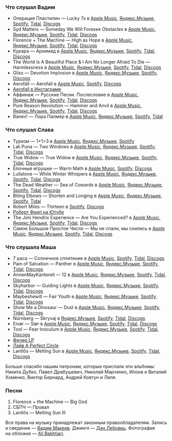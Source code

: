 ### Что слушал Вадим

- Операция Пластилин — Lucky 7s в
	[Apple Music](https://music.apple.com/album/1159796683),
	[Яндекс.Музыке](https://music.yandex.ru/album/1924729),
	[Spotify](https://open.spotify.com/track/0UBiarc7dUGrxON9Z8Quc9),
	[Tidal](https://tidal.com/browse/album/65428087),
	[Discogs](https://www.discogs.com/release/6761945)
- Syd Matters — Someday We Will Foresee Obstacles в
	[Apple Music](https://music.apple.com/album/998303309),
	[Яндекс.Музыке](https://music.yandex.ru/album/2777192),
	[Spotify](https://open.spotify.com/album/3T5qThuaH5w6bDNCxZxv0X),
	[Tidal](https://tidal.com/browse/album/47477048),
	[Discogs](https://www.discogs.com/release/661394)
- Florence + The Machine — High as Hope в
	[Apple Music](https://music.apple.com/album/1377116938),
	[Яндекс.Музыке](https://music.yandex.ru/album/5519169),
	[Spotify](https://open.spotify.com/album/0pKZJj9GzcKPCS8r4IaksA),
	[Tidal](https://tidal.com/browse/album/91126981),
	[Discogs](https://www.discogs.com/release/13395045)
- Курара — Архимед в
	[Apple Music](https://music.apple.com/album/1103387093),
	[Яндекс.Музыке](https://music.yandex.ru/album/2301502),
	[Spotify](https://open.spotify.com/playlist/46kuAcCsSpWFej4gUmN2u5),
	[Tidal](https://tidal.com/browse/album/66915692),
	[Discogs](https://www.discogs.com/release/6556520)
- The World Is A Beautiful Place & I Am No Longer Afraid To Die — Harmlessness в
	[Apple Music](https://music.apple.com/album/1485062580),
	[Яндекс.Музыке](https://music.yandex.ru/album/2963613),
	[Spotify](https://open.spotify.com/album/6yJAGomK5rv3uAqJMw5d9n),
	[Tidal](https://tidal.com/browse/album/121045913),
	[Discogs](https://www.discogs.com/release/7542273)
- Gliss — Devotion Implosion в
	[Apple Music](https://music.apple.com/album/1439829153),
	[Яндекс.Музыке](https://music.yandex.ru/album/50728),
	[Spotify](https://open.spotify.com/album/5P0xE4YzwoGOPTtQ3djKnf),
	[Discogs](https://www.discogs.com/release/5169211)
- Aerofall — Aerofall в
	[Apple Music](https://music.apple.com/album/868677124),
	[Spotify](https://open.spotify.com/album/0WZFnNsIbbUfuq2hyvZRiT),
	[Discogs](https://www.discogs.com/release/5691086)
- [Aerofall в Инстаграме](https://www.instagram.com/aerofall_music/)
- Аффинаж — Русские Песни. Послесловие в
	[Apple Music](https://music.apple.com/album/1290204400),
	[Яндекс.Музыке](https://music.yandex.ru/album/6749653),
	[Spotify](https://open.spotify.com/album/612sTG0L8goK5gSDsgoUPK),
	[Tidal](https://tidal.com/browse/album/79305710),
	[Discogs](https://www.discogs.com/master/1073877)
- Pure Reason Revolution — Hammer and Anvil в
	[Apple Music](https://music.apple.com/album/1056376043),
	[Яндекс.Музыке](https://music.yandex.ru/album/103847),
	[Spotify](https://open.spotify.com/album/4DaBGjRxRGsOcrgFsIoN1o),
	[Tidal](https://store.tidal.com/album/56252285),
	[Discogs](https://www.discogs.com/master/283515)
- Banev! — Лора Палмер в
	[Apple Music](https://music.apple.com/album/1254388721),
	[Яндекс.Музыке](https://music.yandex.ru/album/5718685),
	[Spotify](https://open.spotify.com/track/5lvdaMzkcRAMA9yOcmd3K1),
	[Tidal](https://tidal.com/browse/album/137915660)

### Что слушал Слава

- Туризм — 1+1=3 в
	[Apple Music](https://music.apple.com/album/1442063407),
	[Яндекс.Музыке](https://music.yandex.ru/album/5962528),
	[Spotify](https://open.spotify.com/album/2tQ6mHQzq6l63l7t4ZY1Fn)
- Lali Puna — Two Windows в
	[Apple Music](https://music.apple.com/album/1294649388),
	[Яндекс.Музыке](https://music.yandex.ru/album/5875499),
	[Spotify](https://open.spotify.com/album/0KPw8CTzMHnsb6rLdaZDOF),
	[Tidal](https://tidal.com/browse/track/76783649),
	[Discogs](https://www.discogs.com/release/10890213)
- True Widow — True Widow в
	[Apple Music](https://music.apple.com/album/288059049),
	[Яндекс.Музыке](https://music.yandex.ru/album/884432),
	[Spotify](https://open.spotify.com/album/0jZGvTQzUpaJxdLZZEiKey),
	[Tidal](https://tidal.com/browse/album/9723666),
	[Discogs](https://www.discogs.com/master/289734)
- Ёлочные игрушки — Warm Math в
	[Apple Music](https://music.apple.com/ru/album/1214522849),
	[Spotify](https://open.spotify.com/album/03vlYEvjDdBglkKSAxCqjt),
	[Discogs](https://www.discogs.com/release/71584)
- Lullatone — While Winter Whispers в
	[Apple Music](https://music.apple.com/album/820410573),
	[Яндекс.Музыке](https://music.yandex.ru/album/2194363),
	[Spotify](https://open.spotify.com/album/5ByWM9A4bKfCdJn7kzCfS4),
	[Tidal](https://tidal.com/browse/album/26274761),
	[Discogs](https://www.discogs.com/master/1110388)
- The Dead Weather — Sea of Cowards в
	[Apple Music](https://music.apple.com/album/364908824),
	[Яндекс.Музыке](https://music.yandex.ru/album/61686),
	[Spotify](https://open.spotify.com/album/5QaEJj1wEqIePsjVtMzReu),
	[Tidal](https://tidal.com/browse/album/3777784),
	[Discogs](https://www.discogs.com/master/247368)
- Biting Elbows — Shorten and Longing в
	[Apple Music](https://music.apple.com/album/1517665711),
	[Яндекс.Музыке](https://music.yandex.ru/album/11023744),
	[Spotify](https://open.spotify.com/album/4P3EzDwHm3MYE3KrZ4Ozqw),
	[Tidal](https://tidal.com/browse/album/144491790)
- Robert Miles — Thirteen в
	[Spotify](https://open.spotify.com/album/2Dndry7taLbLI4rgm3qyOx),
	[Discogs](https://www.discogs.com/master/317148)
- [Роберт Фрип на Ютубе](https://www.youtube.com/playlist?list=PL1qNbAuf8-7pxyzAp50IKl3SCtQtEYJKq)
- The Jimi Hendrix Experience — Are You Experienced? в
	[Apple Music](https://music.apple.com/album/357225315),
	[Яндекс.Музыке](https://music.yandex.ru/track/2789944),
	[Spotify](https://open.spotify.com/album/7rSZXXHHvIhF4yUFdaOCy9),
	[Tidal](https://tidal.com/store/album/3254525),
	[Discogs](https://www.discogs.com/release/368699)
- Самое Большое Простое Число — Мы не спали, мы снились в
	[Apple Music](https://music.apple.com/album/1359130875),
	[Яндекс.Музыке](https://music.yandex.ru/album/5148607),
	[Spotify](https://open.spotify.com/album/5jbBZihUWwkqTKodbuMB8P),
	[Tidal](https://tidal.com/browse/album/85925269),
	[Discogs](https://www.discogs.com/release/13791404)

### Что слушала Маша

- 7 раса — Солнечное сплетение в
	[Apple Music](https://music.apple.com/album/1466245398),
	[Spotify](https://open.spotify.com/album/6MxyAQSbSJLFEl76YmrsSn),
	[Tidal](https://tidal.com/browse/album/110411201),
	[Discogs](https://www.discogs.com/master/942816)
- Pain of Salvation — Panther в
	[Apple Music](https://music.apple.com/album/1519234229),
	[Яндекс.Музыке](https://music.yandex.ru/album/11734952),
	[Spotify](https://open.spotify.com/album/1jv0iQo5iYehqYGARCkvs6),
	[Tidal](https://tidal.com/browse/album/145506733),
	[Discogs](https://www.discogs.com/master/1794698)
- AnnenMayKantereit — 12 в
	[Apple Music](https://music.apple.com/album/1538514605),
	[Яндекс.Музыке](https://music.yandex.ru/album/12788094),
	[Spotify](https://open.spotify.com/album/1fO13XO7GjFNni70YWjFIP),
	[Tidal](https://tidal.com/browse/album/161550250),
	[Discogs](https://www.discogs.com/release/16279071)
- Skyharbor — Guiding Lights в
	[Apple Music](https://music.apple.com/album/930497689),
	[Яндекс.Музыке](https://music.yandex.ru/album/2280295),
	[Spotify](https://open.spotify.com/album/42OsP1IVmUDlvIlMOFmfxz),
	[Tidal](https://tidal.com/browse/album/36375210),
	[Discogs](https://www.discogs.com/master/929201)
- Maybeshewill — Fair Youth в
	[Apple Music](https://music.apple.com/album/1049123811),
	[Яндекс.Музыке](https://music.yandex.ru/album/2125640),
	[Spotify](https://open.spotify.com/album/5SAKjXWExtHJArL2HZIDbd),
	[Tidal](https://tidal.com/browse/album/52532519),
	[Discogs](https://www.discogs.com/release/7059058)
- Show Me a Dinosaur — Dust в
	[Apple Music](https://music.apple.com/album/1339477670),
	[Яндекс.Музыке](https://music.yandex.ru/album/2251157),
	[Spotify](https://open.spotify.com/album/0HTpiDwMig7oLKKL5TfQQa),
	[Tidal](https://tidal.com/browse/album/84056206),
	[Discogs](https://www.discogs.com/release/16061327)
- Nürnberg — Skryvaj в
	[Яндекс.Музыке](https://music.yandex.ru/album/5951444),
	[Spotify](https://open.spotify.com/playlist/55c1QZpjf0NAb5Jt92qEkq),
	[Tidal](https://tidal.com/browse/album/97574928),
	[Discogs](https://www.discogs.com/release/12838414)
- Eivør — Slør в
	[Apple Music](https://music.apple.com/album/1049335300),
	[Яндекс.Музыке](https://music.yandex.ru/album/3019265/track/25571206),
	[Spotify](https://open.spotify.com/album/54GSg6YH72DvPf5G1egXY2),
	[Tidal](https://tidal.com/browse/album/72296679),
	[Discogs](https://www.discogs.com/release/10404431)
- Tool — Fear Inoculum в
	[Apple Music](https://music.apple.com/album/1475686696),
	[Яндекс.Музыке](https://music.yandex.ru/album/8527511),
	[Spotify](https://open.spotify.com/album/7acEciVtnuTzmwKptkjth5),
	[Tidal](https://tidal.com/browse/album/116415070),
	[Discogs](https://www.discogs.com/master/1598307)
- [Фичер LP](https://youtu.be/nfQ0cGs11jY)
- [Лайв A Perfect Circle](https://www.youtube.com/playlist?list=PLIVxOL8PGW9LiXWl0h8hshQMFrrL52jJc)
- Lantlôs — Melting Sun в
	[Apple Music](https://music.apple.com/album/1001955702),
	[Яндекс.Музыке](https://music.yandex.ru/album/2049254),
	[Spotify](https://open.spotify.com/album/214nf2L35OVQLhX7yUyfKQ),
	[Tidal](https://tidal.com/browse/album/48026613),
	[Discogs](https://www.discogs.com/release/5674468)

Больше спасибо нашим патронам, которые прислали эти альбомы: Никита Дубко, Павел Драбушевич, Николай Марченко, Илона и Виталий Хоменко, Виктор Бернард, Андрей Ковтун и Лиля.

### Песни

1. Florence + the Machine — Big God
2. СБПЧ — Провал
3. Lantlôs — Melting Sun III

Все права на музыку принадлежат законным правообладателям.
Запись и сведение — [Вадим Макеев](https://pepelsbey.dev/).
Джингл — [Дэн Лебовиц](https://www.youtube.com/channel/UC38A5qHrlc_Zgua7vL4b96w).
Фотография на обложке — [Ali Bakhtiari](https://unsplash.com/photos/81eOv8Vox8k).
